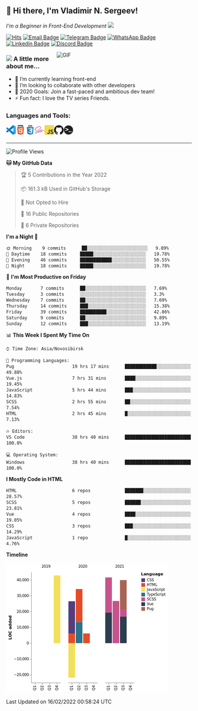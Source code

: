 ## 🦄 Hi there, I'm Vladimir N. Sergeev!

<p><em>I'm a Beginner in Front-End Development <img src="https://media.giphy.com/media/WUlplcMpOCEmTGBtBW/giphy.gif" width="30"></em></p>

[![Hits](https://hits.seeyoufarm.com/api/count/incr/badge.svg?url=https%3A%2F%2Fgithub.com%2Fsergeev-vn%2Fhit-counter)](https://hits.seeyoufarm.com)
[![Email Badge](https://img.shields.io/badge/-hi@sergeev.press-000000?style=flat-square&labelColor=black&logo=Mail.Ru&logoColor=white)](mailto:hi@sergeev.press)
[![Telegram Badge](https://img.shields.io/badge/-Telegram-1ca0f1?style=flat-square&labelColor=1ca0f1&logo=telegram&logoColor=white&link=https://t.me/sergeev_vn)](https://t.me/sergeev_vn)
[![WhatsApp Badge](https://img.shields.io/badge/WhatsApp-%2325D366.svg?&style=flat-square&logo=whatsapp&logoColor=white&link=https://wa.me/79132011194)](https://wa.me/79132011194)
[![Linkedin Badge](https://img.shields.io/badge/-LinkedIn-blue?style=flat-square&logo=Linkedin&logoColor=white&link=https://www.linkedin.com/in/%D0%B2%D0%BB%D0%B0%D0%B4%D0%B8%D0%BC%D0%B8%D1%80-%D1%81%D0%B5%D1%80%D0%B3%D0%B5%D0%B5%D0%B2-449709132/)](https://www.linkedin.com/in/%D0%B2%D0%BB%D0%B0%D0%B4%D0%B8%D0%BC%D0%B8%D1%80-%D1%81%D0%B5%D1%80%D0%B3%D0%B5%D0%B5%D0%B2-449709132/)
[![Discord Badge](https://img.shields.io/badge/-Discord-FF0000?style=flat-square&labelColor=FFFFFF&logo=discord&logoColor=ffffff&color=7389D8&labelColor=6A7EC2&link=https://discord.com/invite/2SNu9KT)](https://discord.com/invite/2SNu9KT)

<img align="right" alt="GIF" width="367" src="https://media.giphy.com/media/L8K62iTDkzGX6/giphy.gif"/>

### <img src="https://media.giphy.com/media/VgCDAzcKvsR6OM0uWg/giphy.gif" width="50"> A little more about me...

- 🔭 I’m currently learning front-end
- 👯 I’m looking to collaborate with other developers
- 🥅 2020 Goals: Join a fast-paced and ambitious dev team!
- ⚡ Fun fact: I love the TV series Friends.

### Languages and Tools:

<img align="left" alt="Visual Studio Code" width="26px" src="https://raw.githubusercontent.com/github/explore/80688e429a7d4ef2fca1e82350fe8e3517d3494d/topics/visual-studio-code/visual-studio-code.png" />
<img align="left" alt="HTML5" width="26px" src="https://raw.githubusercontent.com/github/explore/80688e429a7d4ef2fca1e82350fe8e3517d3494d/topics/html/html.png" />
<img align="left" alt="CSS3" width="26px" src="https://raw.githubusercontent.com/github/explore/80688e429a7d4ef2fca1e82350fe8e3517d3494d/topics/css/css.png" />
<img align="left" alt="Sass" width="26px" src="https://raw.githubusercontent.com/github/explore/80688e429a7d4ef2fca1e82350fe8e3517d3494d/topics/sass/sass.png" />
<img align="left" alt="JavaScript" width="26px" src="https://raw.githubusercontent.com/github/explore/80688e429a7d4ef2fca1e82350fe8e3517d3494d/topics/javascript/javascript.png" />
<img align="left" alt="GitHub" width="26px" src="https://raw.githubusercontent.com/github/explore/78df643247d429f6cc873026c0622819ad797942/topics/github/github.png" />
<img align="left" alt="HTML5" width="26px" src="https://raw.githubusercontent.com/github/explore/80688e429a7d4ef2fca1e82350fe8e3517d3494d/topics/terminal/terminal.png" />
<br />
<br />

---
<!--START_SECTION:waka-->
![Profile Views](http://img.shields.io/badge/Profile%20Views-3-blue)

**🐱 My GitHub Data** 

> 🏆 5 Contributions in the Year 2022
 > 
> 📦 161.3 kB Used in GitHub's Storage 
 > 
> 🚫 Not Opted to Hire
 > 
> 📜 16 Public Repositories 
 > 
> 🔑 6 Private Repositories  
 > 
**I'm a Night 🦉** 

```text
🌞 Morning    9 commits      ██░░░░░░░░░░░░░░░░░░░░░░░   9.89% 
🌆 Daytime    18 commits     █████░░░░░░░░░░░░░░░░░░░░   19.78% 
🌃 Evening    46 commits     ████████████░░░░░░░░░░░░░   50.55% 
🌙 Night      18 commits     █████░░░░░░░░░░░░░░░░░░░░   19.78%

```
📅 **I'm Most Productive on Friday** 

```text
Monday       7 commits      ██░░░░░░░░░░░░░░░░░░░░░░░   7.69% 
Tuesday      3 commits      ░░░░░░░░░░░░░░░░░░░░░░░░░   3.3% 
Wednesday    7 commits      ██░░░░░░░░░░░░░░░░░░░░░░░   7.69% 
Thursday     14 commits     ███░░░░░░░░░░░░░░░░░░░░░░   15.38% 
Friday       39 commits     ██████████░░░░░░░░░░░░░░░   42.86% 
Saturday     9 commits      ██░░░░░░░░░░░░░░░░░░░░░░░   9.89% 
Sunday       12 commits     ███░░░░░░░░░░░░░░░░░░░░░░   13.19%

```


📊 **This Week I Spent My Time On** 

```text
⌚︎ Time Zone: Asia/Novosibirsk

💬 Programming Languages: 
Pug                      19 hrs 17 mins      ████████████░░░░░░░░░░░░░   49.88% 
Vue.js                   7 hrs 31 mins       ████░░░░░░░░░░░░░░░░░░░░░   19.45% 
JavaScript               5 hrs 44 mins       ███░░░░░░░░░░░░░░░░░░░░░░   14.83% 
SCSS                     2 hrs 55 mins       ██░░░░░░░░░░░░░░░░░░░░░░░   7.54% 
HTML                     2 hrs 45 mins       █░░░░░░░░░░░░░░░░░░░░░░░░   7.13%

🔥 Editors: 
VS Code                  38 hrs 40 mins      █████████████████████████   100.0%

💻 Operating System: 
Windows                  38 hrs 40 mins      █████████████████████████   100.0%

```

**I Mostly Code in HTML** 

```text
HTML                     6 repos             ███████░░░░░░░░░░░░░░░░░░   28.57% 
SCSS                     5 repos             ██████░░░░░░░░░░░░░░░░░░░   23.81% 
Vue                      4 repos             ████░░░░░░░░░░░░░░░░░░░░░   19.05% 
CSS                      3 repos             ███░░░░░░░░░░░░░░░░░░░░░░   14.29% 
JavaScript               1 repo              █░░░░░░░░░░░░░░░░░░░░░░░░   4.76%

```


**Timeline**

![Chart not found](https://raw.githubusercontent.com/sergeev-vn/sergeev-vn/master/charts/bar_graph.png) 


 Last Updated on 16/02/2022 00:58:24 UTC
<!--END_SECTION:waka-->
